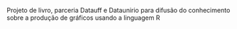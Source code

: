 Projeto de livro, parceria Datauff e Dataunirio para difusão do conhecimento sobre a produção de gráficos usando a linguagem R
